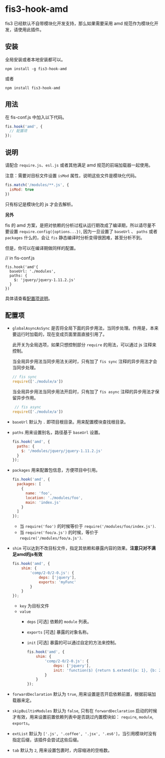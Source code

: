 # fis3-hook-amd

fis3 已经默认不自带模块化开发支持，那么如果需要采用 amd 规范作为模块化开发，请使用此插件。

## 安装

全局安装或者本地安装都可以。

```
npm install -g fis3-hook-amd
```

或者

```
npm install fis3-hook-amd
```

## 用法

在 fis-conf.js 中加入以下代码。


```js
fis.hook('amd', {
  // 配置项
});
```

## 说明

请配合 `require.js`、`esl.js` 或者其他满足 amd 规范的前端加载器一起使用。

注意：需要对目标文件设置 `isMod` 属性，说明这些文件是模块化代码。


```js
fis.match('/modules/**.js', {
  isMod: true
})
``` 

只有标记是模块化的 js 才会去解析。

**另外**

fis 的 amd 方案，是把对依赖的分析过程从运行期改成了编译期，所以请尽量不要设置 `require.config({options...})`, 因为一旦设置了 `baseUrl` 、 `paths` 或者 `packages` 什么的，会让 `fis` 静态编译时分析变得很困难，甚至分析不到。

但是，你可以在编译期做同样的配置。

// in fis-conf.js

```
fis.hook('amd'{
  baseUrl: './modules',
  paths: {
    $: 'jquery/jquery-1.11.2.js'
  }
})
```

具体请查看[配置项说明](#配置项)。

## 配置项

* `globalAsyncAsSync` 是否将全局下面的异步用法，当同步处理。作用是，本来要运行时加载的，现在变成页面里面直接引用了。

  此开关为全局选项，如果只想控制部分 `require` 的用法，可以通过 js 注释来控制。
  
  当全局异步用法当同步用法关闭时，只有加了 `fis sync` 注释的异步用法才会当同步处理。
  
  ```js
  // fis sync
  require(['./module/a'])
  ```
  
  当全局异步用法当同步用法开启时，只有加了 `fis async` 注释的异步用法才保留异步作用。
  
  ```js
   // fis async
  require(['./module/a'])
  ```
   
* `baseUrl` 默认为 `.` 即项目根目录。用来配置模块查找根目录。
* `paths` 用来设置别名，路径基于 `baseUrl` 设置。
  
  ```js
  fis.hook('amd', {
    paths: {
      $: '/modules/jquery/jquery-1.11.2.js'
    }
  });
  ```
* `packages` 用来配置包信息，方便项目中引用。
  
  ```js
  fis.hook('amd', {
    packages: [
      {
        name: 'foo',
        location: './modules/foo',
        main: 'index.js'
      }
    ]
  });
  ```

  * 当 `require('foo')` 的时候等价于 `require('/modules/foo/index.js')`.
  * 当 `require('foo/a.js')` 的时候，等价于 `require('/modules/foo/a.js')`.
* `shim` 可以达到不改目标文件，指定其依赖和暴露内容的效果。**注意只对不满足amd的js有效**
  
  ```js
  fis.hook('amd', {
      shim: {
          'comp/2-0/2-0.js': {
              deps: ['jquery'],
              exports: 'myFunc'
          }
      }
  });
  ```
  
  * `key` 为目标文件
  * `value`
    * `deps` [可选] 依赖的 `module` 列表。
    * `exports` [可选] 暴露的对象名称。
    * `init` [可选] 暴露的可以通过自定的方法来控制。
    
      ```js
      fis.hook('amd', {
          shim: {
              'comp/2-0/2-0.js': {
                  deps: ['jquery'],
                  init: 'function($) {return $.extend({a: 1}, {b: 2})}'
              }
          }
      });
      ```
* `forwardDeclaration` 默认为 `true`, 用来设置是否开启依赖前置，根据前端加载器来定。
* `skipBuiltinModules` 默认为 `false`, 只有在 `forwardDeclaration` 启动的时候才有效，用来设置前置依赖列表中是否跳过内置模块如： `require`, `module`, `exports`。
* `extList` 默认为 `['.js', '.coffee', '.jsx', '.es6']`，当引用模块时没有指定后缀，该插件会尝试这些后缀。
* `tab` 默认为 `2`, 用来设置包裹时，内容缩进的空格数。
